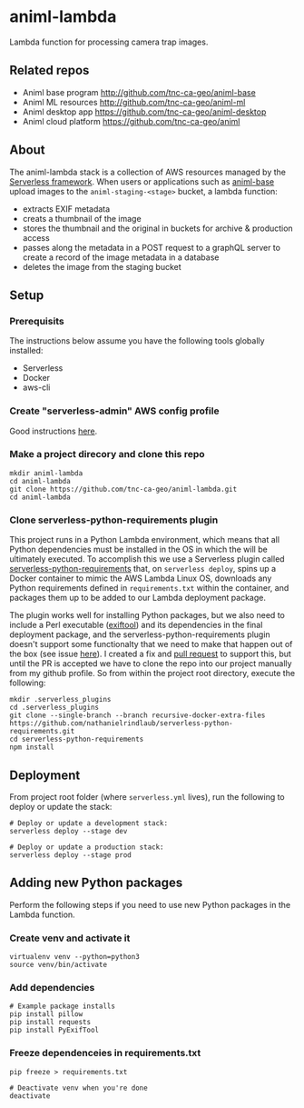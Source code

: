 # animl-lambda
Lambda function for processing camera trap images.

## Related repos
- Animl base program      http://github.com/tnc-ca-geo/animl-base
- Animl ML resources      http://github.com/tnc-ca-geo/animl-ml
- Animl desktop app       https://github.com/tnc-ca-geo/animl-desktop
- Animl cloud platform    https://github.com/tnc-ca-geo/animl

## About
The animl-lambda stack is a collection of AWS resources managed by the 
[Serverless framework](https://www.serverless.com/). When users or applications 
such as [animl-base](http://github.com/tnc-ca-geo/animl-base) upload images to 
the ```animl-staging-<stage>``` bucket, a lambda function:
  - extracts EXIF metadata
  - creats a thumbnail of the image
  - stores the thumbnail and the original in buckets for archive & production 
  access
  - passes along the metadata in a POST request to a graphQL server to create a 
  record of the image metadata in a database
  - deletes the image from the staging bucket

## Setup

### Prerequisits
The instructions below assume you have the following tools globally installed:
- Serverless
- Docker
- aws-cli

### Create "serverless-admin" AWS config profile
Good instructions 
[here](https://www.serverless.com/framework/docs/providers/aws/guide/credentials/).

### Make a project direcory and clone this repo
```
mkdir animl-lambda
cd animl-lambda
git clone https://github.com/tnc-ca-geo/animl-lambda.git
cd animl-lambda
```

### Clone serverless-python-requirements plugin
This project runs in a Python Lambda environment, which means that all Python 
dependencies must be installed in the OS in which the will be ultimately 
executed. To accomplish this we use a Serverless plugin called 
[serverless-python-requirements](https://www.serverless.com/plugins/serverless-python-requirements) 
that, on ```serverless deploy```, spins up a Docker container to mimic the AWS 
Lambda Linux OS, downloads any Python requirements defined in 
```requirements.txt``` within the container, and packages them up to be added 
to our Lambda deployment package. 

The plugin works well for installing Python packages, but we also need to 
include a Perl executable ([exiftool](https://exiftool.org/)) and its 
dependencies in the final deployment package, and the 
serverless-python-requirements plugin doesn't support some functionalty that 
we need to make that happen out of the box (see issue 
[here](https://github.com/UnitedIncome/serverless-python-requirements/issues/542)). 
I created a fix and [pull request](https://github.com/UnitedIncome/serverless-python-requirements/pull/544) 
to support this, but until the PR is accepted we have to clone the repo into 
our project manually from my github profile. So from within the project root 
directory, execute the following:

```
mkdir .serverless_plugins
cd .serverless_plugins
git clone --single-branch --branch recursive-docker-extra-files https://github.com/nathanielrindlaub/serverless-python-requirements.git
cd serverless-python-requirements
npm install
```

## Deployment
From project root folder (where ```serverless.yml``` lives), run the following to deploy or update the stack: 

```
# Deploy or update a development stack:
serverless deploy --stage dev

# Deploy or update a production stack:
serverless deploy --stage prod
```

## Adding new Python packages
Perform the following steps if you need to use new Python packages in the 
Lambda function. 

### Create venv and activate it
```
virtualenv venv --python=python3
source venv/bin/activate
```

### Add dependencies
```
# Example package installs
pip install pillow
pip install requests
pip install PyExifTool
```

### Freeze dependenceies in requirements.txt
```
pip freeze > requirements.txt

# Deactivate venv when you're done
deactivate
```